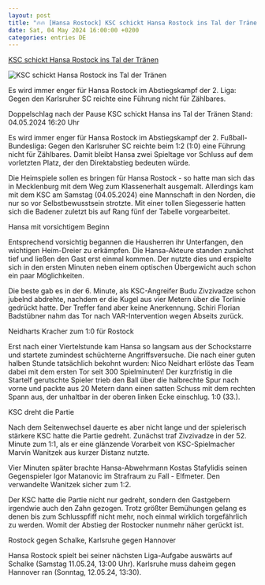 ```yaml
---
layout: post
title: "🔥🔥 [Hansa Rostock] KSC schickt Hansa Rostock ins Tal der Tränen"
date: Sat, 04 May 2024 16:00:00 +0200
categories: entries DE
---
```

[KSC schickt Hansa Rostock ins Tal der Tränen](https://www.sportschau.de/fussball/bundesliga2/ksc-schickt-hansa-ins-tal-der-traenen,zweite-bundesliga-spielbericht-rostock-karlsruhe-100.html)

![KSC schickt Hansa Rostock ins Tal der Tränen](https://images.sportschau.de/image/ab5b2741-c088-4935-b367-b22cba412f93/AAABj0Od86k/AAABjwnlFvA/16x9-1280/ksc-142.jpg)

Es wird immer enger für Hansa Rostock im Abstiegskampf der 2. Liga: Gegen den Karlsruher SC reichte eine Führung nicht für Zählbares.

Doppelschlag nach der Pause KSC schickt Hansa ins Tal der Tränen Stand: 04.05.2024 16:20 Uhr

Es wird immer enger für Hansa Rostock im Abstiegskampf der 2. Fußball-Bundesliga: Gegen den Karlsruher SC reichte beim 1:2 (1:0) eine Führung nicht für Zählbares. Damit bleibt Hansa zwei Spieltage vor Schluss auf dem vorletzten Platz, der den Direktabstieg bedeuten würde.

Die Heimspiele sollen es bringen für Hansa Rostock - so hatte man sich das in Mecklenburg mit dem Weg zum Klassenerhalt ausgemalt. Allerdings kam mit dem KSC am Samstag (04.05.2024) eine Mannschaft in den Norden, die nur so vor Selbstbewusstsein strotzte. Mit einer tollen Siegesserie hatten sich die Badener zuletzt bis auf Rang fünf der Tabelle vorgearbeitet.

Hansa mit vorsichtigem Beginn

Entsprechend vorsichtig begannen die Hausherren ihr Unterfangen, den wichtigen Heim-Dreier zu erkämpfen. Die Hansa-Akteure standen zunächst tief und ließen den Gast erst einmal kommen. Der nutzte dies und erspielte sich in den ersten Minuten neben einem optischen Übergewicht auch schon ein paar Möglichkeiten.

Die beste gab es in der 6. Minute, als KSC-Angreifer Budu Zivzivadze schon jubelnd abdrehte, nachdem er die Kugel aus vier Metern über die Torlinie gedrückt hatte. Der Treffer fand aber keine Anerkennung. Schiri Florian Badstübner nahm das Tor nach VAR-Intervention wegen Abseits zurück.

Neidharts Kracher zum 1:0 für Rostock

Erst nach einer Viertelstunde kam Hansa so langsam aus der Schockstarre und startete zumindest schüchterne Angriffsversuche. Die nach einer guten halben Stunde tatsächlich bekohnt wurden: Nico Neidhart erlöste das Team dabei mit dem ersten Tor seit 300 Spielminuten! Der kurzfristig in die Startelf gerutschte Spieler trieb den Ball über die halbrechte Spur nach vorne und packte aus 20 Metern dann einen satten Schuss mit dem rechten Spann aus, der unhaltbar in der oberen linken Ecke einschlug. 1:0 (33.).

KSC dreht die Partie

Nach dem Seitenwechsel dauerte es aber nicht lange und der spielerisch stärkere KSC hatte die Partie gedreht. Zunächst traf Zivzivadze in der 52. Minute zum 1:1, als er eine glänzende Vorarbeit von KSC-Spielmacher Marvin Wanitzek aus kurzer Distanz nutzte.

Vier Minuten später brachte Hansa-Abwehrmann Kostas Stafylidis seinen Gegenspieler Igor Matanovic im Strafraum zu Fall - Elfmeter. Den verwandelte Wanitzek sicher zum 1:2.

Der KSC hatte die Partie nicht nur gedreht, sondern den Gastgebern irgendwie auch den Zahn gezogen. Trotz größter Bemühungen gelang es denen bis zum Schlusspfiff nicht mehr, noch einmal wirklich torgefährlich zu werden. Womit der Abstieg der Rostocker nunmehr näher gerückt ist.

Rostock gegen Schalke, Karlsruhe gegen Hannover

Hansa Rostock spielt bei seiner nächsten Liga-Aufgabe auswärts auf Schalke (Samstag 11.05.24, 13:00 Uhr). Karlsruhe muss daheim gegen Hannover ran (Sonntag, 12.05.24, 13:30).


